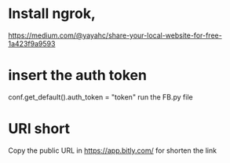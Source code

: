 # Install ngrok, 
https://medium.com/@yayahc/share-your-local-website-for-free-1a423f9a9593

# insert the auth token
conf.get_default().auth_token = "token"
run the FB.py file

# URl short
Copy the public URL in https://app.bitly.com/ for shorten the link
